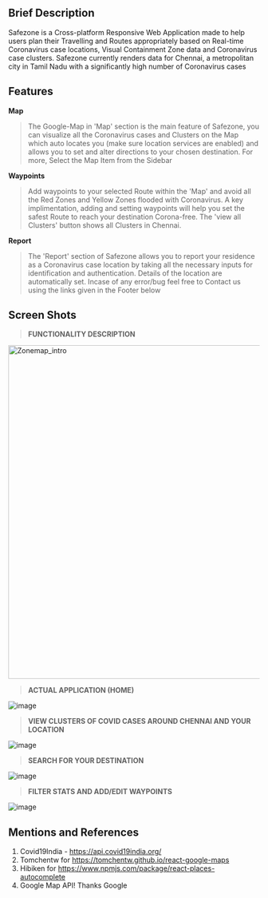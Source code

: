 ## Brief Description
Safezone is a Cross-platform Responsive Web Application made to help users plan their Travelling and Routes appropriately based on Real-time Coronavirus case locations, Visual Containment Zone data and Coronavirus case clusters. Safezone currently renders data for Chennai, a metropolitan city in Tamil Nadu with a significantly high number of Coronavirus cases

## Features
**Map**
>The Google-Map in 'Map' section is the main feature of Safezone, you can visualize all the Coronavirus cases and Clusters on the Map which auto locates you (make sure location services are enabled) and allows you to set and alter directions to your chosen destination. For more, Select the Map Item from the Sidebar

**Waypoints**
>Add waypoints to your selected Route within the 'Map' and avoid all the Red Zones and Yellow Zones flooded with Coronavirus. A key implimentation, adding and setting waypoints will help you set the safest Route to reach your destination Corona-free. The 'view all Clusters' button shows all Clusters in Chennai.

**Report**
>The 'Report' section of Safezone allows you to report your residence as a Coronavirus case location by taking all the necessary inputs for identification and authentication. Details of the location are automatically set. Incase of any error/bug feel free to Contact us using the links given in the Footer below

## Screen Shots
>**FUNCTIONALITY DESCRIPTION**
<img width="668" alt="Zonemap_intro" src="https://user-images.githubusercontent.com/52369953/122643264-7ebcca00-d12c-11eb-9028-a0013d3cec00.PNG">

>**ACTUAL APPLICATION (HOME)**

![image](https://user-images.githubusercontent.com/52369953/122643062-3650dc80-d12b-11eb-888e-deb944ecf908.png)

>**VIEW CLUSTERS OF COVID CASES AROUND CHENNAI AND YOUR LOCATION**

![image](https://user-images.githubusercontent.com/52369953/122643083-597b8c00-d12b-11eb-8208-d6f249dfcaea.png)

>**SEARCH FOR YOUR DESTINATION**

![image](https://user-images.githubusercontent.com/52369953/122643104-86c83a00-d12b-11eb-8090-7a7e2b77f640.png)

>**FILTER STATS AND ADD/EDIT WAYPOINTS**

![image](https://user-images.githubusercontent.com/52369953/122643165-ec1c2b00-d12b-11eb-9f6e-ba493640375e.png)

## Mentions and References
1. Covid19India - https://api.covid19india.org/
2. Tomchentw for https://tomchentw.github.io/react-google-maps
3. Hibiken for https://www.npmjs.com/package/react-places-autocomplete
4. Google Map API! Thanks Google
